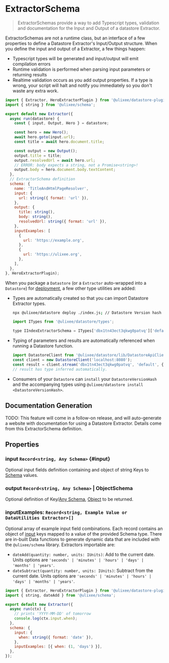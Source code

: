 # ExtractorSchema

> ExtractorSchemas provide a way to add Typescript types, validation and documentation for the Input and Output of a datastore Extractor.

ExtractorSchemas are not a runtime class, but an interface of a few properties to define a Datastore Extractor's Input/Output structure. When you define the input and output of a Extractor, a few things happen:

- Typescript types will be generated and input/output will emit compilation errors
- Runtime validation is performed when parsing input parameters or returning results
- Realtime validation occurs as you add output properties. If a type is wrong, your script will halt and notify you immediately so you don't waste any extra work.

```js
import { Extractor, HeroExtractorPlugin } from '@ulixee/datastore-plugins-hero';
import { string } from '@ulixee/schema';

export default new Extractor({
  async run(datastore) {
    const { input, Output, Hero } = datastore;

    const hero = new Hero();
    await hero.goto(input.url);
    const title = await hero.document.title;

    const output = new Output();
    output.title = title;
    output.resolvedUrl = await hero.url;
    // ERROR: body expects a string, not a Promise<string>!
    output.body = hero.document.body.textContent;
  },
  // ExtractorSchema definition
  schema: {
    name: 'TitleAndHtmlPageResolver',
    input: {
      url: string({ format: 'url' }),
    },
    output: {
      title: string(),
      body: string(),
      resolvedUrl: string({ format: 'url' }),
    },
    inputExamples: [
      {
        url: 'https://example.org',
      },
      {
        url: 'https://ulixee.org',
      },
    ],
  },
}, HeroExtractorPlugin);
```

When you package a `Datastore` (or a `Extractor` auto-wrapped into a `Datastore`) for [deployment](../overview/deployment), a few other type utilities are added:

- Types are automatically created so that you can import Datastore Extractor types.

  ```bash
  npx @ulixee/datastore deploy ./index.js; // Datastore Version hash is dbx12343
  ```

  ```js
  import ITypes from '@ulixee/datastore/types';

  type IIndexExtractorSchema = ITypes['dbx1tn43ect3qkwg0patvq']['default']; // default is the name if auto-packaged
  ```

- Typing of parameters and results are automatically referenced when running a Datastore function.
  ```js
  import DatastoreClient from '@ulixee/datastore/lib/DatastoreApiClient';
  const client = new DatastoreClient('localhost:8080');
  const result = client.stream('dbx1tn43ect3qkwg0patvq', 'default', { url: 'https://ulixee.org ' });
  // result has type inferred automatically.
  ```

- Consumers of your `Datastore` can `install` your `DatastoreVersionHash` and the accompanying types using `@ulixee/datastore install <DatastoreVersionHash>`.

## Documentation Generation

TODO: This feature will come in a follow-on release, and will auto-generate a website with documentation for using a Datastore Extractor. Details come from this ExtractorSchema definition.

## Properties

### input `Record<string, Any Schema>` {#input}

Optional input fields definition containing and object of string Keys to [Schema](./schema) values.

### output `Record<string, Any Schema>` | ObjectSchema

Optional definition of Key/[Any Schema](./schema), [Object](./schema#object) to be returned.

### inputExamples: `Record<string, Example Value or DataUtilities Extractor>[]`

Optional array of example input field combinations. Each record contains an object of [input](#input) keys mapped to a value of the provided Schema type. There are in-built Data functions to generate dynamic data that are included with the `@ulixee/schema` library. Extractors importable are:

- `dateAdd(quantity: number, units: IUnits)`: Add to the current date. Units options are `'seconds' | 'minutes' | 'hours' | 'days' | 'months' | 'years'`.
- `dateSubtract(quantity: number, units: IUnits)`: Subtract from the current date. Units options are `'seconds' | 'minutes' | 'hours' | 'days' | 'months' | 'years'`.

```js
import { Extractor, HeroExtractorPlugin } from '@ulixee/datastore-plugins-hero';
import { string, dateAdd } from '@ulixee/schema';

export default new Extractor({
  async run(ctx) {
    // prints 'YYYY-MM-DD' of tomorrow
    console.log(ctx.input.when);
  },
  schema: {
    input: {
      when: string({ format: 'date' }),
    },
    inputExamples: [{ when: (1, 'days') }],
  },
});
```
